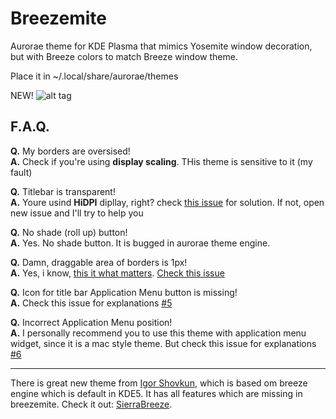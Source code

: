 # Breezemite
Aurorae theme for KDE Plasma that mimics Yosemite window decoration, but with Breeze colors to match Breeze window theme.

Place it in ~/.local/share/aurorae/themes

NEW!
![alt tag](https://i.hizliresim.com/LbENNj.png)

## F.A.Q.

**Q.** My borders are oversised!  
**A.** Check if you're using **display scaling**. THis theme is sensitive to it (my fault)

**Q.** Titlebar is transparent!  
**A.** Youre usind **HiDPI** dipllay, right? check [this issue](https://github.com/andreyorst/Breezemite/issues/4#issuecomment-295890785) for solution. If not, open new issue and I'll try to help you

**Q.** No shade (roll up) button!  
**A.** Yes. No shade button. It is bugged in aurorae theme engine.

**Q.** Damn, draggable area of borders is 1px!  
**A.** Yes, i know, [this it what matters](https://www.youtube.com/watch?v=4MycEcQOSzc). [Check this issue](https://github.com/andreyorst/Breezemite/issues/2)

**Q.** Icon for title bar Application Menu button is missing!  
**A.** Check this issue for explanations [#5](https://github.com/andreyorst/Breezemite/issues/5)

**Q.** Incorrect Application Menu position!  
**A.** I personally recommend you to use this theme with application menu widget, since it is a mac style theme. But check this issue for explanations [#6](https://github.com/andreyorst/Breezemite/issues/6)

---

There is great new theme from [Igor Shovkun](https://github.com/ishovkun), which is based om breeze engine which is default in KDE5. It has all features which are missing in breezemite. Check it out: [SierraBreeze](https://github.com/ishovkun/SierraBreeze).
